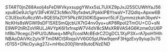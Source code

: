 $START$0jnZ68AxoIj4sFeDWVkyxsupgYWxx5sL7lJIXZ9pJxJ25SCUWhYaJ56xpu8Ge9Jc1grV3IFvKWZ3cMkn78yfxdwtJPpkkIPBYtwaV+TZQdlq+Apxw6BC3UEboXuRczWt+9QESfaZ0Y5PkzW2li0KISgwovrI5LiFZjymmzzkah3byeV+NcKHs8sWGWl9sDF1SXESmQjcbUX7tG4nv0yu+uKP8RpoI2TmOU+CO+sNE9WP2tiRtZoVIRULJAVYpK6I1xfnspW7V4dV8cSMsXR8VAS4G6Kzme0zU6PhfBb79cegcZHPU/0JMxeq+MPqTcosIMcBEdrCZOgDCL1XyP3X+rA7poH1HlhNBAoDAiVKc2yIx1FTm0MCtSRxqsiVV6G05pUNw9qenF3HgzEvy9yiup3v7SrD1S5+DNcDyukg27J+mHbo200j1itmt8utoENz$END$